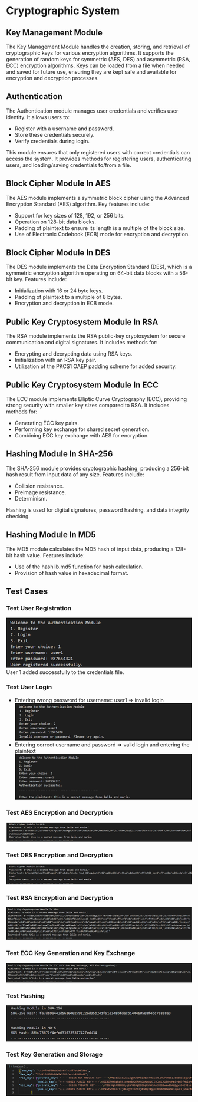 # Cryptographic System

## Key Management Module
The Key Management Module handles the creation, storing, and retrieval of cryptographic keys for various encryption algorithms. It supports the generation of random keys for symmetric (AES, DES) and asymmetric (RSA, ECC) encryption algorithms. Keys can be loaded from a file when needed and saved for future use, ensuring they are kept safe and available for encryption and decryption processes.

## Authentication
The Authentication module manages user credentials and verifies user identity. It allows users to:
- Register with a username and password.
- Store these credentials securely.
- Verify credentials during login.

This module ensures that only registered users with correct credentials can access the system. It provides methods for registering users, authenticating users, and loading/saving credentials to/from a file.

## Block Cipher Module In AES
The AES module implements a symmetric block cipher using the Advanced Encryption Standard (AES) algorithm. Key features include:
- Support for key sizes of 128, 192, or 256 bits.
- Operation on 128-bit data blocks.
- Padding of plaintext to ensure its length is a multiple of the block size.
- Use of Electronic Codebook (ECB) mode for encryption and decryption.

## Block Cipher Module In DES
The DES module implements the Data Encryption Standard (DES), which is a symmetric encryption algorithm operating on 64-bit data blocks with a 56-bit key. Features include:
- Initialization with 16 or 24 byte keys.
- Padding of plaintext to a multiple of 8 bytes.
- Encryption and decryption in ECB mode.

## Public Key Cryptosystem Module In RSA
The RSA module implements the RSA public-key cryptosystem for secure communication and digital signatures. It includes methods for:
- Encrypting and decrypting data using RSA keys.
- Initialization with an RSA key pair.
- Utilization of the PKCS1 OAEP padding scheme for added security.

## Public Key Cryptosystem Module In ECC
The ECC module implements Elliptic Curve Cryptography (ECC), providing strong security with smaller key sizes compared to RSA. It includes methods for:
- Generating ECC key pairs.
- Performing key exchange for shared secret generation.
- Combining ECC key exchange with AES for encryption.

## Hashing Module In SHA-256
The SHA-256 module provides cryptographic hashing, producing a 256-bit hash result from input data of any size. Features include:
- Collision resistance.
- Preimage resistance.
- Determinism.

Hashing is used for digital signatures, password hashing, and data integrity checking.

## Hashing Module In MD5
The MD5 module calculates the MD5 hash of input data, producing a 128-bit hash value. Features include:
- Use of the hashlib.md5 function for hash calculation.
- Provision of hash value in hexadecimal format.

## Test Cases
### Test User Registration
![User Registration](testcasesResults/s1.png)
User 1 added successfully to the credentials file.

### Test User Login
- Entering wrong password for username: user1 => invalid login
  ![Invalid Login](testcasesResults/s3.png)
- Entering correct username and password => valid login and entering the plaintext
  ![Valid Login](testcasesResults/s4.png)

### Test AES Encryption and Decryption
![AES Encryption and Decryption](testcasesResults/s5.png)

### Test DES Encryption and Decryption
![DES Encryption and Decryption](testcasesResults/s6.png)

### Test RSA Encryption and Decryption
![RSA Encryption and Decryption](testcasesResults/s7.png)

### Test ECC Key Generation and Key Exchange
![ECC Key Generation and Key Exchange](testcasesResults/s8.png)

### Test Hashing
![Hashing](testcasesResults/s9.png)

### Test Key Generation and Storage
![Key Generation and Storage](testcasesResults/s10.png)


